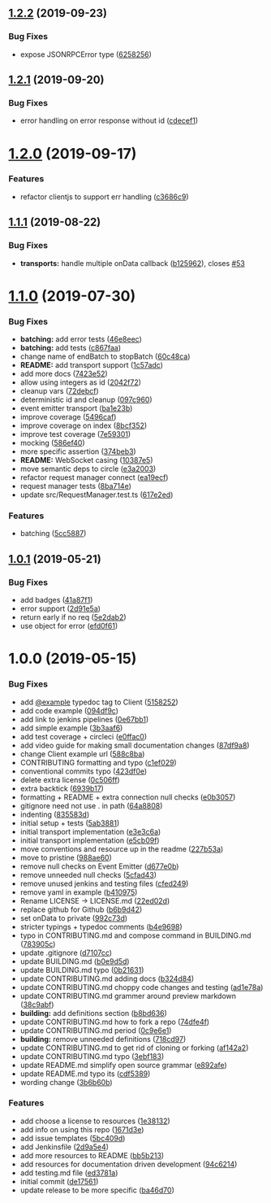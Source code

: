 ## [1.2.2](https://github.com/open-rpc/client-js/compare/1.2.1...1.2.2) (2019-09-23)


### Bug Fixes

* expose JSONRPCError type ([6258256](https://github.com/open-rpc/client-js/commit/6258256))

## [1.2.1](https://github.com/open-rpc/client-js/compare/1.2.0...1.2.1) (2019-09-20)


### Bug Fixes

* error handling on error response without id ([cdecef1](https://github.com/open-rpc/client-js/commit/cdecef1))

# [1.2.0](https://github.com/open-rpc/client-js/compare/1.1.1...1.2.0) (2019-09-17)


### Features

* refactor clientjs to support err handling ([c3686c9](https://github.com/open-rpc/client-js/commit/c3686c9))

## [1.1.1](https://github.com/open-rpc/client-js/compare/1.1.0...1.1.1) (2019-08-22)


### Bug Fixes

* **transports:** handle multiple onData callback ([b125962](https://github.com/open-rpc/client-js/commit/b125962)), closes [#53](https://github.com/open-rpc/client-js/issues/53)

# [1.1.0](https://github.com/open-rpc/client-js/compare/1.0.1...1.1.0) (2019-07-30)


### Bug Fixes

* **batching:** add error tests ([46e8eec](https://github.com/open-rpc/client-js/commit/46e8eec))
* **batching:** add tests ([c867faa](https://github.com/open-rpc/client-js/commit/c867faa))
* change name of endBatch to stopBatch ([60c48ca](https://github.com/open-rpc/client-js/commit/60c48ca))
* **README:** add transport support ([1c57adc](https://github.com/open-rpc/client-js/commit/1c57adc))
* add more docs ([7423e52](https://github.com/open-rpc/client-js/commit/7423e52))
* allow using integers as id ([2042f72](https://github.com/open-rpc/client-js/commit/2042f72))
* cleanup vars ([72debcf](https://github.com/open-rpc/client-js/commit/72debcf))
* deterministic id and cleanup ([097c960](https://github.com/open-rpc/client-js/commit/097c960))
* event emitter transport ([ba1e23b](https://github.com/open-rpc/client-js/commit/ba1e23b))
* improve coverage ([5496caf](https://github.com/open-rpc/client-js/commit/5496caf))
* improve coverage on index ([8bcf352](https://github.com/open-rpc/client-js/commit/8bcf352))
* improve test coverage ([7e59301](https://github.com/open-rpc/client-js/commit/7e59301))
* mocking ([586ef40](https://github.com/open-rpc/client-js/commit/586ef40))
* more specific assertion ([374beb3](https://github.com/open-rpc/client-js/commit/374beb3))
* **README:** WebSocket casing ([10387e5](https://github.com/open-rpc/client-js/commit/10387e5))
* move semantic deps to circle ([e3a2003](https://github.com/open-rpc/client-js/commit/e3a2003))
* refactor request manager connect ([ea19ecf](https://github.com/open-rpc/client-js/commit/ea19ecf))
* request manager tests ([8ba714e](https://github.com/open-rpc/client-js/commit/8ba714e))
* update src/RequestManager.test.ts ([617e2ed](https://github.com/open-rpc/client-js/commit/617e2ed))


### Features

* batching ([5cc5887](https://github.com/open-rpc/client-js/commit/5cc5887))

## [1.0.1](https://github.com/open-rpc/client-js/compare/1.0.0...1.0.1) (2019-05-21)


### Bug Fixes

* add badges ([41a87f1](https://github.com/open-rpc/client-js/commit/41a87f1))
* error support ([2d91e5a](https://github.com/open-rpc/client-js/commit/2d91e5a))
* return early if no req ([5e2dab2](https://github.com/open-rpc/client-js/commit/5e2dab2))
* use object for error ([efd0f61](https://github.com/open-rpc/client-js/commit/efd0f61))

# 1.0.0 (2019-05-15)


### Bug Fixes

* add [@example](https://github.com/example) typedoc tag to Client ([5158252](https://github.com/open-rpc/client-js/commit/5158252))
* add code example ([094df9c](https://github.com/open-rpc/client-js/commit/094df9c))
* add link to jenkins pipelines ([0e67bb1](https://github.com/open-rpc/client-js/commit/0e67bb1))
* add simple example ([3b3aaf6](https://github.com/open-rpc/client-js/commit/3b3aaf6))
* add test coverage + circleci ([e0ffac0](https://github.com/open-rpc/client-js/commit/e0ffac0))
* add video guide for making small documentation changes ([87df9a8](https://github.com/open-rpc/client-js/commit/87df9a8))
* change Client example url ([588c8ba](https://github.com/open-rpc/client-js/commit/588c8ba))
* CONTRIBUTING formatting and typo ([c1ef029](https://github.com/open-rpc/client-js/commit/c1ef029))
* conventional commits typo ([423df0e](https://github.com/open-rpc/client-js/commit/423df0e))
* delete extra license ([0c506ff](https://github.com/open-rpc/client-js/commit/0c506ff))
* extra backtick ([6939b17](https://github.com/open-rpc/client-js/commit/6939b17))
* formatting + README + extra connection null checks ([e0b3057](https://github.com/open-rpc/client-js/commit/e0b3057))
* gitignore need not use . in path ([64a8808](https://github.com/open-rpc/client-js/commit/64a8808))
* indenting ([835583d](https://github.com/open-rpc/client-js/commit/835583d))
* initial setup + tests ([5ab3881](https://github.com/open-rpc/client-js/commit/5ab3881))
* initial transport implementation ([e3e3c6a](https://github.com/open-rpc/client-js/commit/e3e3c6a))
* initial transport implementation ([e5cb09f](https://github.com/open-rpc/client-js/commit/e5cb09f))
* move conventions and resource up in the readme ([227b53a](https://github.com/open-rpc/client-js/commit/227b53a))
* move to pristine ([988ae60](https://github.com/open-rpc/client-js/commit/988ae60))
* remove null checks on Event Emitter ([d677e0b](https://github.com/open-rpc/client-js/commit/d677e0b))
* remove unneeded null checks ([5cfad43](https://github.com/open-rpc/client-js/commit/5cfad43))
* remove unused jenkins and testing files ([cfed249](https://github.com/open-rpc/client-js/commit/cfed249))
* remove yaml in example ([b410975](https://github.com/open-rpc/client-js/commit/b410975))
* Rename LICENSE -> LICENSE.md ([22ed02d](https://github.com/open-rpc/client-js/commit/22ed02d))
* replace github for Github ([b6b9d42](https://github.com/open-rpc/client-js/commit/b6b9d42))
* set onData to private ([992c73d](https://github.com/open-rpc/client-js/commit/992c73d))
* stricter typings + typedoc comments ([b4e9698](https://github.com/open-rpc/client-js/commit/b4e9698))
* typo in CONTRIBUTING.md and compose command in BUILDING.md ([783905c](https://github.com/open-rpc/client-js/commit/783905c))
* update .gitignore ([d7107cc](https://github.com/open-rpc/client-js/commit/d7107cc))
* update BUILDING.md ([b0e9d5d](https://github.com/open-rpc/client-js/commit/b0e9d5d))
* update BUILDING.md typo ([0b21631](https://github.com/open-rpc/client-js/commit/0b21631))
* update CONTRIBUTING.md adding docs ([b324d84](https://github.com/open-rpc/client-js/commit/b324d84))
* update CONTRIBUTING.md choppy code changes and testing ([ad1e78a](https://github.com/open-rpc/client-js/commit/ad1e78a))
* update CONTRIBUTING.md grammer around preview markdown ([38c9abf](https://github.com/open-rpc/client-js/commit/38c9abf))
* **building:** add definitions section ([b8bd636](https://github.com/open-rpc/client-js/commit/b8bd636))
* update CONTRIBUTING.md how to fork a repo ([74dfe4f](https://github.com/open-rpc/client-js/commit/74dfe4f))
* update CONTRIBUTING.md period ([0c9e6e1](https://github.com/open-rpc/client-js/commit/0c9e6e1))
* **building:** remove unneeded definitions ([718cd97](https://github.com/open-rpc/client-js/commit/718cd97))
* update CONTRIBUTING.md to get rid of cloning or forking ([af142a2](https://github.com/open-rpc/client-js/commit/af142a2))
* update CONTRIBUTING.md typo ([3ebf183](https://github.com/open-rpc/client-js/commit/3ebf183))
* update README.md simplify open source grammar ([e892afe](https://github.com/open-rpc/client-js/commit/e892afe))
* update README.md typo its ([cdf5389](https://github.com/open-rpc/client-js/commit/cdf5389))
* wording change ([3b6b60b](https://github.com/open-rpc/client-js/commit/3b6b60b))


### Features

* add choose a license to resources ([1e38132](https://github.com/open-rpc/client-js/commit/1e38132))
* add info on using this repo ([1671d3e](https://github.com/open-rpc/client-js/commit/1671d3e))
* add issue templates ([5bc409d](https://github.com/open-rpc/client-js/commit/5bc409d))
* add Jenkinsfile ([2d9a5e4](https://github.com/open-rpc/client-js/commit/2d9a5e4))
* add more resources to README ([bb5b213](https://github.com/open-rpc/client-js/commit/bb5b213))
* add resources for documentation driven development ([94c6214](https://github.com/open-rpc/client-js/commit/94c6214))
* add testing.md file ([ed3781a](https://github.com/open-rpc/client-js/commit/ed3781a))
* initial commit ([de17561](https://github.com/open-rpc/client-js/commit/de17561))
* update release to be more specific ([ba46d70](https://github.com/open-rpc/client-js/commit/ba46d70))
